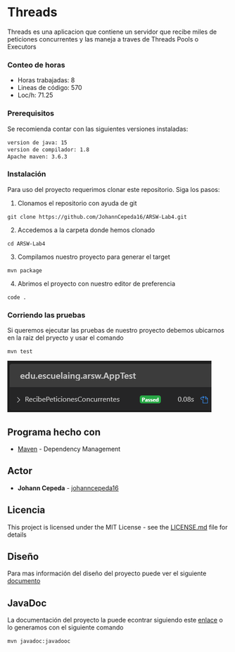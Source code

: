 # Threads

Threads es una aplicacion que contiene un servidor que recibe miles de peticiones concurrentes y las maneja a traves de Threads Pools o Executors

### Conteo de horas

* Horas trabajadas: 8
* Lineas de código: 570
* Loc/h: 71.25

### Prerequisitos
Se recomienda contar con las siguientes versiones instaladas:
```
version de java: 15
version de compilador: 1.8
Apache maven: 3.6.3 
```

### Instalación
Para uso del proyecto requerimos clonar este repositorio. Siga los pasos:

1. Clonamos el repositorio con ayuda de git
```
git clone https://github.com/JohannCepeda16/ARSW-Lab4.git
```

2. Accedemos a la carpeta donde hemos clonado
```
cd ARSW-Lab4
```

3. Compilamos nuestro proyecto para generar el target
```
mvn package
```

4. Abrimos el proyecto con nuestro editor de preferencia
```
code .
```

### Corriendo las pruebas
Si queremos ejecutar las pruebas de nuestro proyecto debemos ubicarnos en la raiz del pryecto y usar el comando
```
mvn test
```
![test](https://github.com/JohannCepeda16/ARSW-Lab4/blob/main/resources/Test.PNG)

## Programa hecho con

* [Maven](https://maven.apache.org/) - Dependency Management

## Actor

* **Johann Cepeda** - [johanncepeda16]("https://github.com/JohannCepeda16")


## Licencia

This project is licensed under the MIT License - see the [LICENSE.md](LICENSE.txt) file for details

## Diseño

Para mas información del diseño del proyecto puede ver el siguiente [documento](https://github.com/JohannCepeda16/ARSW-Lab4/blob/main/resources/Threads.pdf)


## JavaDoc

La documentación del proyecto la puede econtrar siguiendo este  [enlace](https://github.com/JohannCepeda16/ARSW-Lab4/tree/main/src/site/apidocs) o lo generamos con el siguiente comando 
```
mvn javadoc:javadooc
```





